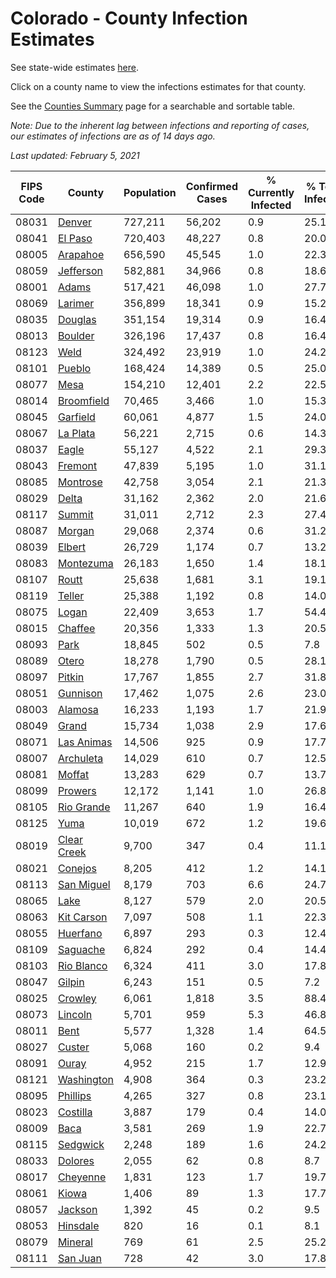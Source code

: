 # Colorado - County Infection Estimates

See state-wide estimates [here](/infections/us-co).

Click on a county name to view the infections estimates for that county.

See the [Counties Summary](/infections/summary-counties) page for a searchable and sortable table.

*Note: Due to the inherent lag between infections and reporting of cases, our estimates of infections are as of 14 days ago.*

*Last updated: February 5, 2021*

|   FIPS Code |                     County |   Population |   Confirmed Cases |   % Currently Infected |   % Total Infected |
|-------------|----------------------------|--------------|-------------------|------------------------|--------------------|
|       08031 |           [Denver](denver) |      727,211 |            56,202 |                    0.9 |               25.1 |
|       08041 |         [El Paso](el-paso) |      720,403 |            48,227 |                    0.8 |               20.0 |
|       08005 |       [Arapahoe](arapahoe) |      656,590 |            45,545 |                    1.0 |               22.3 |
|       08059 |     [Jefferson](jefferson) |      582,881 |            34,966 |                    0.8 |               18.6 |
|       08001 |             [Adams](adams) |      517,421 |            46,098 |                    1.0 |               27.7 |
|       08069 |         [Larimer](larimer) |      356,899 |            18,341 |                    0.9 |               15.2 |
|       08035 |         [Douglas](douglas) |      351,154 |            19,314 |                    0.9 |               16.4 |
|       08013 |         [Boulder](boulder) |      326,196 |            17,437 |                    0.8 |               16.4 |
|       08123 |               [Weld](weld) |      324,492 |            23,919 |                    1.0 |               24.2 |
|       08101 |           [Pueblo](pueblo) |      168,424 |            14,389 |                    0.5 |               25.0 |
|       08077 |               [Mesa](mesa) |      154,210 |            12,401 |                    2.2 |               22.5 |
|       08014 |   [Broomfield](broomfield) |       70,465 |             3,466 |                    1.0 |               15.3 |
|       08045 |       [Garfield](garfield) |       60,061 |             4,877 |                    1.5 |               24.0 |
|       08067 |       [La Plata](la-plata) |       56,221 |             2,715 |                    0.6 |               14.3 |
|       08037 |             [Eagle](eagle) |       55,127 |             4,522 |                    2.1 |               29.3 |
|       08043 |         [Fremont](fremont) |       47,839 |             5,195 |                    1.0 |               31.1 |
|       08085 |       [Montrose](montrose) |       42,758 |             3,054 |                    2.1 |               21.3 |
|       08029 |             [Delta](delta) |       31,162 |             2,362 |                    2.0 |               21.6 |
|       08117 |           [Summit](summit) |       31,011 |             2,712 |                    2.3 |               27.4 |
|       08087 |           [Morgan](morgan) |       29,068 |             2,374 |                    0.6 |               31.2 |
|       08039 |           [Elbert](elbert) |       26,729 |             1,174 |                    0.7 |               13.2 |
|       08083 |     [Montezuma](montezuma) |       26,183 |             1,650 |                    1.4 |               18.1 |
|       08107 |             [Routt](routt) |       25,638 |             1,681 |                    3.1 |               19.1 |
|       08119 |           [Teller](teller) |       25,388 |             1,192 |                    0.8 |               14.0 |
|       08075 |             [Logan](logan) |       22,409 |             3,653 |                    1.7 |               54.4 |
|       08015 |         [Chaffee](chaffee) |       20,356 |             1,333 |                    1.3 |               20.5 |
|       08093 |               [Park](park) |       18,845 |               502 |                    0.5 |                7.8 |
|       08089 |             [Otero](otero) |       18,278 |             1,790 |                    0.5 |               28.1 |
|       08097 |           [Pitkin](pitkin) |       17,767 |             1,855 |                    2.7 |               31.8 |
|       08051 |       [Gunnison](gunnison) |       17,462 |             1,075 |                    2.6 |               23.0 |
|       08003 |         [Alamosa](alamosa) |       16,233 |             1,193 |                    1.7 |               21.9 |
|       08049 |             [Grand](grand) |       15,734 |             1,038 |                    2.9 |               17.6 |
|       08071 |   [Las Animas](las-animas) |       14,506 |               925 |                    0.9 |               17.7 |
|       08007 |     [Archuleta](archuleta) |       14,029 |               610 |                    0.7 |               12.5 |
|       08081 |           [Moffat](moffat) |       13,283 |               629 |                    0.7 |               13.7 |
|       08099 |         [Prowers](prowers) |       12,172 |             1,141 |                    1.0 |               26.8 |
|       08105 |   [Rio Grande](rio-grande) |       11,267 |               640 |                    1.9 |               16.4 |
|       08125 |               [Yuma](yuma) |       10,019 |               672 |                    1.2 |               19.6 |
|       08019 | [Clear Creek](clear-creek) |        9,700 |               347 |                    0.4 |               11.1 |
|       08021 |         [Conejos](conejos) |        8,205 |               412 |                    1.2 |               14.1 |
|       08113 |   [San Miguel](san-miguel) |        8,179 |               703 |                    6.6 |               24.7 |
|       08065 |               [Lake](lake) |        8,127 |               579 |                    2.0 |               20.5 |
|       08063 |   [Kit Carson](kit-carson) |        7,097 |               508 |                    1.1 |               22.3 |
|       08055 |       [Huerfano](huerfano) |        6,897 |               293 |                    0.3 |               12.4 |
|       08109 |       [Saguache](saguache) |        6,824 |               292 |                    0.4 |               14.4 |
|       08103 |   [Rio Blanco](rio-blanco) |        6,324 |               411 |                    3.0 |               17.8 |
|       08047 |           [Gilpin](gilpin) |        6,243 |               151 |                    0.5 |                7.2 |
|       08025 |         [Crowley](crowley) |        6,061 |             1,818 |                    3.5 |               88.4 |
|       08073 |         [Lincoln](lincoln) |        5,701 |               959 |                    5.3 |               46.8 |
|       08011 |               [Bent](bent) |        5,577 |             1,328 |                    1.4 |               64.5 |
|       08027 |           [Custer](custer) |        5,068 |               160 |                    0.2 |                9.4 |
|       08091 |             [Ouray](ouray) |        4,952 |               215 |                    1.7 |               12.9 |
|       08121 |   [Washington](washington) |        4,908 |               364 |                    0.3 |               23.2 |
|       08095 |       [Phillips](phillips) |        4,265 |               327 |                    0.8 |               23.1 |
|       08023 |       [Costilla](costilla) |        3,887 |               179 |                    0.4 |               14.0 |
|       08009 |               [Baca](baca) |        3,581 |               269 |                    1.9 |               22.7 |
|       08115 |       [Sedgwick](sedgwick) |        2,248 |               189 |                    1.6 |               24.2 |
|       08033 |         [Dolores](dolores) |        2,055 |                62 |                    0.8 |                8.7 |
|       08017 |       [Cheyenne](cheyenne) |        1,831 |               123 |                    1.7 |               19.7 |
|       08061 |             [Kiowa](kiowa) |        1,406 |                89 |                    1.3 |               17.7 |
|       08057 |         [Jackson](jackson) |        1,392 |                45 |                    0.2 |                9.5 |
|       08053 |       [Hinsdale](hinsdale) |          820 |                16 |                    0.1 |                8.1 |
|       08079 |         [Mineral](mineral) |          769 |                61 |                    2.5 |               25.2 |
|       08111 |       [San Juan](san-juan) |          728 |                42 |                    3.0 |               17.8 |